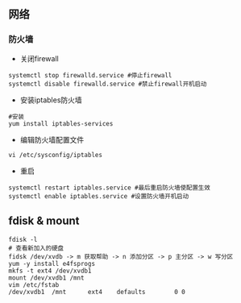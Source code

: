 ## 网络
### 防火墙
+ 关闭firewall
```
systemctl stop firewalld.service #停止firewall
systemctl disable firewalld.service #禁止firewall开机启动
```
+ 安装iptables防火墙
```
#安装
yum install iptables-services 
```
+ 编辑防火墙配置文件
```
vi /etc/sysconfig/iptables
```
+ 重启
```
systemctl restart iptables.service #最后重启防火墙使配置生效
systemctl enable iptables.service #设置防火墙开机启动
```

## fdisk & mount
```
fdisk -l                                                                           # 查看新加入的硬盘
fidsk /dev/xvdb -> m 获取帮助 -> n 添加分区 -> p 主分区 -> w 写分区
yum -y install e4fsprogs
mkfs -t ext4 /dev/xvdb1
mount /dev/xvdb1 /mnt
vim /etc/fstab   
/dev/xvdb1  /mnt      ext4    defaults        0 0
```